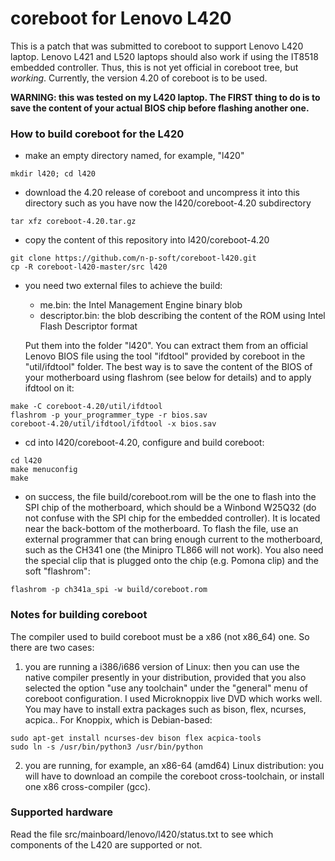 # coreboot for Lenovo L420

This is a patch that was submitted to coreboot to support Lenovo L420 laptop.
Lenovo L421 and L520 laptops should also work if using the IT8518 embedded 
controller. Thus, this is not yet official in coreboot tree, but *working*.
Currently, the version 4.20 of coreboot is to be used.

**WARNING: this was tested on my L420 laptop. The FIRST thing to do is to
save the content of your actual BIOS chip before flashing another one.**


### How to build coreboot for the L420

* make an empty directory named, for example, "l420"

```
mkdir l420; cd l420
```

* download the 4.20 release of coreboot and uncompress it into this directory
such as you have now the l420/coreboot-4.20 subdirectory

```
tar xfz coreboot-4.20.tar.gz
```

* copy the content of this repository into l420/coreboot-4.20

```
git clone https://github.com/n-p-soft/coreboot-l420.git
cp -R coreboot-l420-master/src l420
```

* you need two external files to achieve the build:
  - me.bin: the Intel Management Engine binary blob
  - descriptor.bin: the blob describing the content of the ROM using 
     Intel Flash Descriptor format

  Put them into the folder "l420". You can extract them from an official Lenovo
  BIOS file using the tool "ifdtool" provided by coreboot in the "util/ifdtool"
  folder. The best way is to save the content of the BIOS of your motherboard
  using flashrom (see below for details) and to apply ifdtool on it:

```
make -C coreboot-4.20/util/ifdtool
flashrom -p your_programmer_type -r bios.sav
coreboot-4.20/util/ifdtool/ifdtool -x bios.sav
```

* cd into l420/coreboot-4.20, configure and build coreboot:

```
cd l420
make menuconfig
make
```

* on success, the file build/coreboot.rom will be the one to flash into the
  SPI chip of the motherboard, which should be a Winbond W25Q32 (do not
  confuse with the SPI chip for the embedded controller). It is located near
  the back-bottom of the motherboard. To flash the file, use an external
  programmer that can bring enough current to the motherboard, such as the
  CH341 one (the Minipro TL866 will not work). You also need the special clip
  that is plugged onto the chip (e.g. Pomona clip) and the soft "flashrom":

```
flashrom -p ch341a_spi -w build/coreboot.rom
```

### Notes for building coreboot

  The compiler used to build coreboot must be a x86 (not x86_64) one. So
there are two cases:

1. you are running a i386/i686 version of Linux: then you can use the
   native compiler presently in your distribution, provided that you also
   selected the option "use any toolchain" under the "general" menu of
   coreboot configuration. I used Microknoppix live DVD which works well.
   You may have to install extra packages such as bison, flex, ncurses,
   acpica.. For Knoppix, which is Debian-based:
```
sudo apt-get install ncurses-dev bison flex acpica-tools
sudo ln -s /usr/bin/python3 /usr/bin/python
```

2. you are running, for example, an x86-64 (amd64) Linux distribution:
   you will have to download an compile the coreboot cross-toolchain, or
   install one x86 cross-compiler (gcc).


### Supported hardware

  Read the file src/mainboard/lenovo/l420/status.txt to see which components
of the L420 are supported or not.

